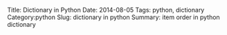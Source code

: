 Title:  Dictionary in Python 
Date: 2014-08-05
Tags: python, dictionary
Category:python
Slug: dictionary in python 
Summary: item order in python dictionary 



